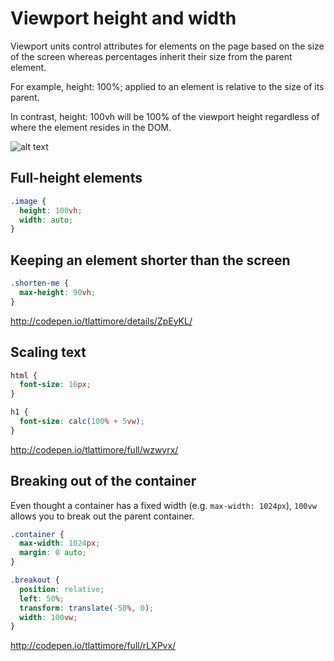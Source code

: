 # Viewport height and width

Viewport units control attributes for elements on the page based on the size of the screen whereas percentages inherit their size from the parent element.

For example, height: 100%; applied to an element is relative to the size of its parent.

In contrast, height: 100vh will be 100% of the viewport height regardless of where the element resides in the DOM.

![alt text](https://www.lullabot.com/sites/default/files/styles/max_1300x1300/public/assets/2017-02/vh.webp)

## Full-height elements

```css
.image {
  height: 100vh;
  width: auto;
}
```

## Keeping an element shorter than the screen

```css
.shorten-me {
  max-height: 90vh;
}
```

http://codepen.io/tlattimore/details/ZpEyKL/

## Scaling text

```css
html {
  font-size: 16px;
}

h1 {
  font-size: calc(100% + 5vw);
}
```

http://codepen.io/tlattimore/full/wzwyrx/

## Breaking out of the container

Even thought a container has a fixed width (e.g. `max-width: 1024px`), `100vw` allows you to break out the parent container.

```css
.container {
  max-width: 1024px;
  margin: 0 auto;
}

.breakout {
  position: relative;
  left: 50%;
  transform: translate(-50%, 0);
  width: 100vw;
}
```

http://codepen.io/tlattimore/full/rLXPvx/
